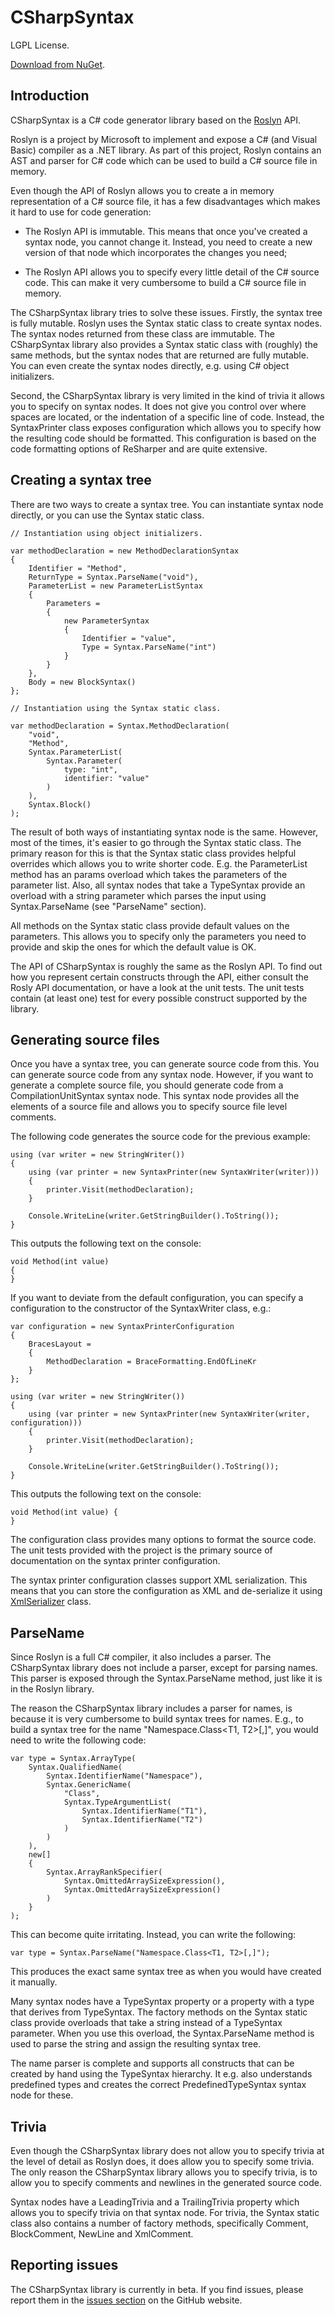 # CSharpSyntax

LGPL License.

[Download from NuGet](http://nuget.org/packages/CSharpSyntax).

## Introduction

CSharpSyntax is a C# code generator library based on the
[Roslyn](http://msdn.microsoft.com/en-us/vstudio/hh543936) API.

Roslyn is a project by Microsoft to implement and expose a C# (and Visual Basic)
compiler as a .NET library. As part of this project, Roslyn contains an AST
and parser for C# code which can be used to build a C# source file in memory.

Even though the API of Roslyn allows you to create a in memory representation of
a C# source file, it has a few disadvantages which makes it hard to use for
code generation:

* The Roslyn API is immutable. This means that once you've created a syntax
  node, you cannot change it. Instead, you need to create a new version of that
  node which incorporates the changes you need;

* The Roslyn API allows you to specify every little detail of the C# source code.
  This can make it very cumbersome to build a C# source file in memory.

The CSharpSyntax library tries to solve these issues. Firstly, the syntax tree
is fully mutable. Roslyn uses the Syntax static class to create syntax nodes.
The syntax nodes returned from these class are immutable. The CSharpSyntax library
also provides a Syntax static class with (roughly) the same methods, but the
syntax nodes that are returned are fully mutable. You can even create the syntax
nodes directly, e.g. using C# object initializers.

Second, the CSharpSyntax library is very limited in the kind of trivia it allows
you to specify on syntax nodes. It does not give you control over where spaces
are located, or the indentation of a specific line of code. Instead, the
SyntaxPrinter class exposes configuration which allows you to specify how the
resulting code should be formatted. This configuration is based on the code
formatting options of ReSharper and are quite extensive.

## Creating a syntax tree

There are two ways to create a syntax tree. You can instantiate syntax node directly,
or you can use the Syntax static class.

    // Instantiation using object initializers.
    
    var methodDeclaration = new MethodDeclarationSyntax
    {
        Identifier = "Method",
        ReturnType = Syntax.ParseName("void"),
        ParameterList = new ParameterListSyntax
        {
            Parameters =
            {
                new ParameterSyntax
                {
                    Identifier = "value",
                    Type = Syntax.ParseName("int")
                }
            }
        },
        Body = new BlockSyntax()
    };
    
    // Instantiation using the Syntax static class.

    var methodDeclaration = Syntax.MethodDeclaration(
        "void",
        "Method",
        Syntax.ParameterList(
            Syntax.Parameter(
                type: "int",
                identifier: "value"
            )
        ),
        Syntax.Block()
    );

The result of both ways of instantiating syntax node is the same. However, most
of the times, it's easier to go through the Syntax static class. The primary
reason for this is that the Syntax static class provides helpful overrides
which allows you to write shorter code. E.g. the ParameterList method has
an params overload which takes the parameters of the parameter list. Also,
all syntax nodes that take a TypeSyntax provide an overload with a string parameter
which parses the input using Syntax.ParseName (see "ParseName" section).

All methods on the Syntax static class provide default values on the parameters.
This allows you to specify only the parameters you need to provide and skip
the ones for which the default value is OK.

The API of CSharpSyntax is roughly the same as the Roslyn API. To find out how
you represent certain constructs through the API, either consult the Rosly API
documentation, or have a look at the unit tests. The unit tests contain (at least
one) test for every possible construct supported by the library.

## Generating source files

Once you have a syntax tree, you can generate source code from this. You
can generate source code from any syntax node. However, if you want to generate
a complete source file, you should generate code from a CompilationUnitSyntax
syntax node. This syntax node provides all the elements of a source file and
allows you to specify source file level comments.

The following code generates the source code for the previous example:

    using (var writer = new StringWriter())
    {
        using (var printer = new SyntaxPrinter(new SyntaxWriter(writer)))
        {
            printer.Visit(methodDeclaration);
        }

        Console.WriteLine(writer.GetStringBuilder().ToString());
    }

This outputs the following text on the console:

    void Method(int value)
    {
    }

If you want to deviate from the default configuration, you can specify a
configuration to the constructor of the SyntaxWriter class, e.g.:

    var configuration = new SyntaxPrinterConfiguration
    {
        BracesLayout =
        {
            MethodDeclaration = BraceFormatting.EndOfLineKr
        }
    };

    using (var writer = new StringWriter())
    {
        using (var printer = new SyntaxPrinter(new SyntaxWriter(writer, configuration)))
        {
            printer.Visit(methodDeclaration);
        }

        Console.WriteLine(writer.GetStringBuilder().ToString());
    }

This outputs the following text on the console:

    void Method(int value) {
    }

The configuration class provides many options to format the source code. The unit
tests provided with the project is the primary source of documentation on the
syntax printer configuration.

The syntax printer configuration classes support XML serialization. This means
that you can store the configuration as XML and de-serialize it using
[XmlSerializer](http://msdn.microsoft.com/en-us/library/System.Xml.Serialization.XmlSerializer.aspx) class.

## ParseName

Since Roslyn is a full C# compiler, it also includes a parser. The CSharpSyntax
library does not include a parser, except for parsing names. This parser is
exposed through the Syntax.ParseName method, just like it is in the Roslyn
library.

The reason the CSharpSyntax library includes a parser for names, is because it is
very cumbersome to build syntax trees for names. E.g., to build a syntax
tree for the name "Namespace.Class<T1, T2>[,]", you would need to write the following
code:

    var type = Syntax.ArrayType(
        Syntax.QualifiedName(
            Syntax.IdentifierName("Namespace"),
            Syntax.GenericName(
                "Class",
                Syntax.TypeArgumentList(
                    Syntax.IdentifierName("T1"),
                    Syntax.IdentifierName("T2")
                )
            )
        ),
        new[]
        {
            Syntax.ArrayRankSpecifier(
                Syntax.OmittedArraySizeExpression(),
                Syntax.OmittedArraySizeExpression()
            )
        }
    );

This can become quite irritating. Instead, you can write the following:

    var type = Syntax.ParseName("Namespace.Class<T1, T2>[,]");

This produces the exact same syntax tree as when you would have created it
manually.

Many syntax nodes have a TypeSyntax property or a property with a type that
derives from TypeSyntax. The factory methods on the Syntax static class provide
overloads that take a string instead of a TypeSyntax parameter. When you use this
overload, the Syntax.ParseName method is used to parse the string and assign
the resulting syntax tree.

The name parser is complete and supports all constructs that can be created by
hand using the TypeSyntax hierarchy. It e.g. also understands predefined types and
creates the correct PredefinedTypeSyntax syntax node for these.

## Trivia

Even though the CSharpSyntax library does not allow you to specify trivia
at the level of detail as Roslyn does, it does allow you to specify some trivia.
The only reason the CSharpSyntax library allows you to specify trivia, is to allow
you to specify comments and newlines in the generated source code.

Syntax nodes have a LeadingTrivia and a TrailingTrivia property which allows you
to specify trivia on that syntax node. For trivia, the Syntax static class also
contains a number of factory methods, specifically Comment, BlockComment, NewLine
and XmlComment.

## Reporting issues

The CSharpSyntax library is currently in beta. If you find issues,
please report them in the [issues section](https://github.com/pvginkel/CSharpSyntax/issues)
on the GitHub website.
